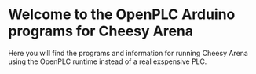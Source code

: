 # Welcome to the OpenPLC Arduino programs for Cheesy Arena
Here you will find the programs and information for running Cheesy Arena using the OpenPLC runtime instead of a real exspensive PLC.
